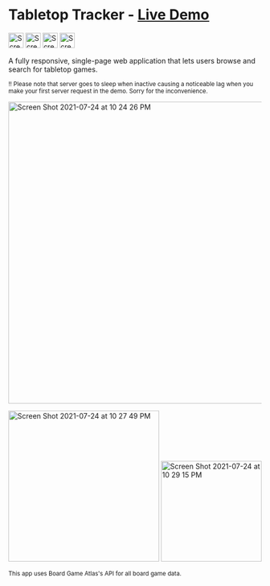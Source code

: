 # Tabletop Tracker - [Live Demo](http://tabletoptracker.netlify.app/)
<img width="30" alt="Screen Shot 2021-07-24 at 10 24 26 PM" src="https://user-images.githubusercontent.com/25832984/126885785-bbe43718-2e70-4c43-8ae8-9256189b4e96.png"> <img width="30" alt="Screen Shot 2021-07-24 at 10 24 26 PM" src="https://user-images.githubusercontent.com/25832984/126885937-5fd81413-dfe5-4624-9b39-64dbf5e61d68.png"> <img width="30" alt="Screen Shot 2021-07-24 at 10 24 26 PM" src="https://user-images.githubusercontent.com/25832984/126885854-fe86cfa4-7149-49c0-bf87-316df5d66832.png"> <img width="30" alt="Screen Shot 2021-07-24 at 10 24 26 PM" src="https://user-images.githubusercontent.com/25832984/126885856-33f012b7-20b2-4fe5-90d3-bdb12dd53600.png">





A fully responsive, single-page web application that lets users browse and search for tabletop games.

<sub>!! Please note that server goes to sleep when inactive causing a noticeable lag when you make your first server request in the demo. Sorry for the inconvenience.</sub>

<img width="600" alt="Screen Shot 2021-07-24 at 10 24 26 PM" src="https://user-images.githubusercontent.com/25832984/126885613-e027c769-e8a5-4c92-b79c-decbc9792f33.png">

<img width="300" alt="Screen Shot 2021-07-24 at 10 27 49 PM" src="https://user-images.githubusercontent.com/25832984/126885637-e4da4142-1a2b-4455-a291-46341ffdd93b.png">  <img width="200" alt="Screen Shot 2021-07-24 at 10 29 15 PM" src="https://user-images.githubusercontent.com/25832984/126885654-ef0178d1-6017-4507-94ca-ce9de3daf91c.png">

<sub>This app uses Board Game Atlas's API for all board game data.</sub>
